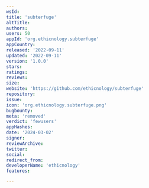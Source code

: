 ```yaml
---
wsId: 
title: 'subterfuge'
altTitle: 
authors: 
users: 50
appId: 'org.ethicnology.subterfuge'
appCountry: 
released: '2022-09-11'
updated: '2022-09-11'
version: '1.0.0'
stars: 
ratings: 
reviews: 
size: 
website: 'https://github.com/ethicnology/subterfuge'
repository: 
issue: 
icon: 'org.ethicnology.subterfuge.png'
bugbounty: 
meta: 'removed'
verdict: 'fewusers'
appHashes: 
date: '2024-03-02'
signer: 
reviewArchive: 
twitter: 
social: 
redirect_from: 
developerName: 'ethicnology'
features: 

---
```


